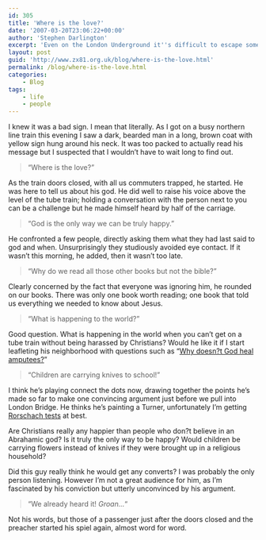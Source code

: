 ```yaml
---
id: 305
title: 'Where is the love?'
date: '2007-03-20T23:06:22+00:00'
author: 'Stephen Darlington'
excerpt: 'Even on the London Underground it''s difficult to escape sometimes.'
layout: post
guid: 'http://www.zx81.org.uk/blog/where-is-the-love.html'
permalink: /blog/where-is-the-love.html
categories:
    - Blog
tags:
    - life
    - people
---
```


I knew it was a bad sign. I mean that literally. As I got on a busy northern line train this evening I saw a dark, bearded man in a long, brown coat with yellow sign hung around his neck. It was too packed to actually read his message but I suspected that I wouldn’t have to wait long to find out.

> “Where is the love?”

As the train doors closed, with all us commuters trapped, he started. He was here to tell us about his god. He did well to raise his voice above the level of the tube train; holding a conversation with the person next to you can be a challenge but he made himself heard by half of the carriage.

> “God is the only way we can be truly happy.”

He confronted a few people, directly asking them what they had last said to god and when. Unsurprisingly they studiously avoided eye contact. If it wasn’t this morning, he added, then it wasn’t too late.

> “Why do we read all those other books but not the bible?”

Clearly concerned by the fact that everyone was ignoring him, he rounded on our books. There was only one book worth reading; one book that told us everything we needed to know about Jesus.

> “What is happening to the world?”

Good question. What is happening in the world when you can’t get on a tube train without being harassed by Christians? Would he like it if I start leafleting his neighborhood with questions such as “[Why doesn?t God heal amputees?](http://whywontgodhealamputees.com/ "Why doesnt god heal amputees?")”

> “Children are carrying knives to school!”

I think he’s playing connect the dots now, drawing together the points he’s made so far to make one convincing argument just before we pull into London Bridge. He thinks he’s painting a Turner, unfortunately I’m getting [Rorschach tests](http://en.wikipedia.org/wiki/Rorschach_inkblot_test "Ink blot tests") at best.

Are Christians really any happier than people who don?t believe in an Abrahamic god? Is it truly the only way to be happy? Would children be carrying flowers instead of knives if they were brought up in a religious household?

Did this guy really think he would get any converts? I was probably the only person listening. However I’m not a great audience for him, as I’m fascinated by his conviction but utterly unconvinced by his argument.

> “We already heard it! *Groan…*“

Not his words, but those of a passenger just after the doors closed and the preacher started his spiel again, almost word for word.
